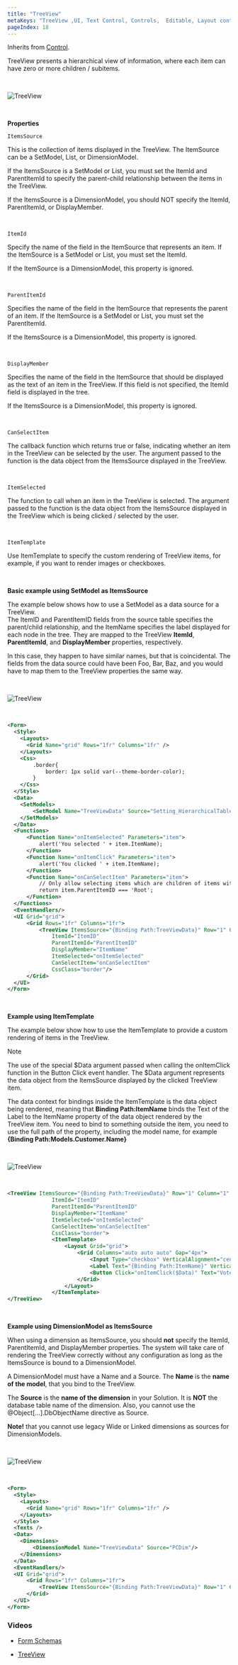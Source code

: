 ```yaml
---
title: "TreeView"
metaKeys: "TreeView ,UI, Text Control, Controls,  Editable, Layout control, create sub layout containers, grids, form schema, child, nested"
pageIndex: 18
---
```


Inherits from [Control](control.md).

TreeView presents a hierarchical view of information, where each item can have zero or more children / subitems.

<br/>

![TreeView](https://profitbasedocs.blob.core.windows.net/images/TreeView1.png)

<br/>

**Properties**

`ItemsSource`

This is the collection of items displayed in the TreeView. The ItemSource can be a SetModel, List, or DimensionModel.

If the ItemsSource is a SetModel or List, you must set the ItemId and ParentItemId to specify the parent-child relationship between the items in the TreeView.

If the ItemsSource is a DimensionModel, you should NOT specify the ItemId, ParentItemId, or DisplayMember.

<br/>

`ItemId`

Specify the name of the field in the ItemSource that represents an item. If the ItemSource is a SetModel or List, you must set the ItemId.

If the ItemSource is a DimensionModel, this property is ignored.

<br/>

`ParentItemId`

Specifies the name of the field in the ItemSource that represents the parent of an item. If the ItemSource is a SetModel or List, you must set the ParentItemId.

If the ItemsSource is a DimensionModel, this property is ignored.

<br/>

`DisplayMember`

Specifies the name of the field in the ItemSource that should be displayed as the text of an item in the TreeView. If this field is not specified, the ItemId field is displayed in the tree.

If the ItemsSource is a DimensionModel, this property is ignored.

<br/>

`CanSelectItem`

The callback function which returns true or false, indicating whether an item in the TreeView can be selected by the user. The argument passed to the function is the data object from the ItemsSource displayed in the TreeView.

<br/>

`ItemSelected`

The function to call when an item in the TreeView is selected. The argument passed to the function is the data object from the ItemsSource displayed in the TreeView which is being clicked / selected by the user.

<br/>

`ItemTemplate`

Use ItemTemplate to specify the custom rendering of TreeView items, for example, if you want to render images or checkboxes.

<br/>

**Basic example using SetModel as ItemsSource**

The example below shows how to use a SetModel as a data source for a TreeView.  
The ItemID and ParentItemID fields from the source table specifies the parent/child relationship, and the ItemName specifies the label displayed for each node in the tree. They are mapped to the TreeView **ItemId**, **ParentItemId**, and **DisplayMember** properties, respectively.

In this case, they happen to have similar names, but that is coincidental. The fields from the data source could have been Foo, Bar, Baz, and you would have to map them to the TreeView properties the same way.

<br/>

![TreeView](https://profitbasedocs.blob.core.windows.net/images/TreeView2.png)

<br/>

```xml
<Form>
  <Style>
    <Layouts>
      <Grid Name="grid" Rows="1fr" Columns="1fr" />
    </Layouts>
    <Css>
        .border{
            border: 1px solid var(--theme-border-color);
        }
    </Css>
  </Style>
  <Data>
    <SetModels>
        <SetModel Name="TreeViewData" Source="Setting_HierarchicalTable_11022021184313" Fields="ItemID, ItemName, ParentItemID, SomeBool, VotingDisabled"/>
    </SetModels>
  </Data>
  <Functions>
      <Function Name="onItemSelected" Parameters="item">
          alert('You selected ' + item.ItemName);
      </Function>
      <Function Name="onItemClick" Parameters="item">
          alert('You clicked ' + item.ItemName);
      </Function>
      <Function Name="onCanSelectItem" Parameters="item">
          // Only allow selecting items which are children of items with Id 'Root'
          return item.ParentItemID === 'Root';
      </Function>
  </Functions>
  <EventHandlers/>
  <UI Grid="grid">
      <Grid Rows="1fr" Columns="1fr">
          <TreeView ItemsSource="{Binding Path:TreeViewData}" Row="1" Column="1"
              ItemId="ItemID"
              ParentItemId="ParentItemID"
              DisplayMember="ItemName"
              ItemSelected="onItemSelected"
              CanSelectItem="onCanSelectItem"
              CssClass="border"/>
      </Grid>
  </UI>
</Form>
```

<br/>

**Example using ItemTemplate**

The example below show how to use the ItemTemplate to provide a custom rendering of items in the TreeView.


> [!NOTE]
> The use of the special $Data argument passed when calling the onItemClick function in the Button Click event handler. The $Data argument represents the data object from the ItemsSource displayed by the clicked TreeView item.

The data context for bindings inside the ItemTemplate is the data object being rendered, meaning that **Binding Path:ItemName** binds the Text of the Label to the ItemName property of the data object rendered by the TreeView item. You need to bind to something outside the item, you need to use the full path of the property, including the model name, for example **{Binding Path:Models.Customer.Name}**

<br/>

![TreeView](https://profitbasedocs.blob.core.windows.net/images/TreeView3.png)

<br/>

```xml
<TreeView ItemsSource="{Binding Path:TreeViewData}" Row="1" Column="1"
              ItemId="ItemID"
              ParentItemId="ParentItemID"
              DisplayMember="ItemName"
              ItemSelected="onItemSelected"
              CanSelectItem="onCanSelectItem"
              CssClass="border">
              <ItemTemplate>
                  <Layout Grid="grid">
                      <Grid Columns="auto auto auto" Gap="4px">
                          <Input Type="checkbox" VerticalAlignment="center" Value="{Binding Path:SomeBool}" />
                          <Label Text="{Binding Path:ItemName}" VerticalAlignment="center" Column="2"/>
                          <Button Click="onItemClick($Data)" Text="Vote!" StopClickEventPropagation="true" Column="4" Type="Link" Disabled="{Binding Path:VotingDisabled}" />
                      </Grid>
                  </Layout>
              </ItemTemplate>
</TreeView>
```

<br/>

**Example using DimensionModel as ItemsSource**

When using a dimension as ItemsSource, you should **not** specify the ItemId, ParentItemId, and DisplayMember properties. The system will take care of rendering the TreeView correctly without any configuration as long as the ItemsSource is bound to a DimensionModel.

A DimensionModel must have a Name and a Source. The **Name** is the **name of the model**, that you bind to the TreeView.

The **Source** is the **name of the dimension** in your Solution. It is **NOT** the database table name of the dimension. Also, you cannot use the @Object[…].DbObjectName directive as Source.

**Note!** that you cannot use legacy Wide or Linked dimensions as sources for DimensionModels.

<br/>

![TreeView](https://profitbasedocs.blob.core.windows.net/images/TreeView4.png)

<br/>

```xml
<Form>
  <Style>
    <Layouts>
      <Grid Name="grid" Rows="1fr" Columns="1fr" />
    </Layouts>
  </Style>
  <Texts />
  <Data>
    <Dimensions>
        <DimensionModel Name="TreeViewData" Source="PCDim"/>
    </Dimensions>
  </Data>
  <EventHandlers/>
  <UI Grid="grid">
      <Grid Rows="1fr" Columns="1fr">
          <TreeView ItemsSource="{Binding Path:TreeViewData}" Row="1" Column="1" />
      </Grid>
  </UI>
</Form>
```

### Videos

- [Form Schemas](../../../../videos/formschemas.md)

- [TreeView](https://profitbasedocs.blob.core.windows.net/videos/Form%20Schema%20-%20Control%20-%20TreeView.mp4)
